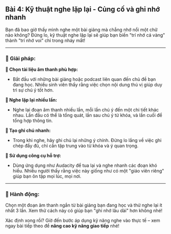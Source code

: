 ## Bài 4: Kỹ thuật nghe lặp lại - Củng cố và ghi nhớ nhanh

Bạn đã bao giờ thấy mình nghe một bài giảng mà chẳng nhớ nổi một chữ nào không? Đừng lo, kỹ thuật nghe lặp lại sẽ giúp bạn biến "trí nhớ cá vàng" thành "trí nhớ voi" chỉ trong nháy mắt!

---

### 📌 Giải pháp:

**🔹 Chọn tài liệu âm thanh phù hợp:**
- Bắt đầu với những bài giảng hoặc podcast liên quan đến chủ đề bạn đang học. Nhiều sinh viên thấy rằng việc chọn nội dung thú vị giúp duy trì sự chú ý tốt hơn.

**🔹 Nghe lặp lại nhiều lần:**
- Nghe lại đoạn âm thanh nhiều lần, mỗi lần chú ý đến một chi tiết khác nhau. Lần đầu có thể là tổng quát, lần sau chú ý từ khóa, và lần cuối để tổng hợp thông tin.

**🔹 Tạo ghi chú nhanh:**
- Trong khi nghe, hãy ghi chú lại những ý chính. Đừng lo lắng về việc ghi chép đầy đủ, chỉ cần tập trung vào từ khóa và ý quan trọng.

**🔹 Sử dụng công cụ hỗ trợ:**
- Dùng ứng dụng như Audacity để tua lại và nghe nhanh các đoạn khó hiểu. Nhiều người thấy rằng việc này giống như có một "giáo viên riêng" giúp bạn ôn tập mọi lúc, mọi nơi.

---

### 🚀 Hành động:

Chọn một đoạn âm thanh ngắn từ bài giảng bạn đang học và thử nghe lại ít nhất 3 lần. Xem thử cách này có giúp bạn "ghi nhớ lâu dài" hơn không nhé!

Xác định xong rồi? Giờ đến bước áp dụng kỹ năng nghe vào thực tế – xem ngay bài tiếp theo để **nâng cao kỹ năng giao tiếp** nhé!